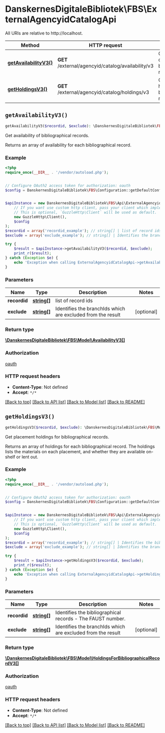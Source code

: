 # DanskernesDigitaleBibliotek\FBS\ExternalAgencyidCatalogApi

All URIs are relative to http://localhost.

Method | HTTP request | Description
------------- | ------------- | -------------
[**getAvailabilityV3()**](ExternalAgencyidCatalogApi.md#getAvailabilityV3) | **GET** /external/agencyid/catalog/availability/v3 | Get availability of bibliographical records.
[**getHoldingsV3()**](ExternalAgencyidCatalogApi.md#getHoldingsV3) | **GET** /external/agencyid/catalog/holdings/v3 | Get placement holdings for bibliographical records.


## `getAvailabilityV3()`

```php
getAvailabilityV3($recordid, $exclude): \DanskernesDigitaleBibliotek\FBS\Model\AvailabilityV3[]
```

Get availability of bibliographical records.

Returns an array of availability for each bibliographical record.

### Example

```php
<?php
require_once(__DIR__ . '/vendor/autoload.php');


// Configure OAuth2 access token for authorization: oauth
$config = DanskernesDigitaleBibliotek\FBS\Configuration::getDefaultConfiguration()->setAccessToken('YOUR_ACCESS_TOKEN');


$apiInstance = new DanskernesDigitaleBibliotek\FBS\Api\ExternalAgencyidCatalogApi(
    // If you want use custom http client, pass your client which implements `GuzzleHttp\ClientInterface`.
    // This is optional, `GuzzleHttp\Client` will be used as default.
    new GuzzleHttp\Client(),
    $config
);
$recordid = array('recordid_example'); // string[] | list of record ids
$exclude = array('exclude_example'); // string[] | Identifies the branchIds which are excluded from the result

try {
    $result = $apiInstance->getAvailabilityV3($recordid, $exclude);
    print_r($result);
} catch (Exception $e) {
    echo 'Exception when calling ExternalAgencyidCatalogApi->getAvailabilityV3: ', $e->getMessage(), PHP_EOL;
}
```

### Parameters

Name | Type | Description  | Notes
------------- | ------------- | ------------- | -------------
 **recordid** | [**string[]**](../Model/string.md)| list of record ids |
 **exclude** | [**string[]**](../Model/string.md)| Identifies the branchIds which are excluded from the result | [optional]

### Return type

[**\DanskernesDigitaleBibliotek\FBS\Model\AvailabilityV3[]**](../Model/AvailabilityV3.md)

### Authorization

[oauth](../../README.md#oauth)

### HTTP request headers

- **Content-Type**: Not defined
- **Accept**: `*/*`

[[Back to top]](#) [[Back to API list]](../../README.md#endpoints)
[[Back to Model list]](../../README.md#models)
[[Back to README]](../../README.md)

## `getHoldingsV3()`

```php
getHoldingsV3($recordid, $exclude): \DanskernesDigitaleBibliotek\FBS\Model\HoldingsForBibliographicalRecordV3[]
```

Get placement holdings for bibliographical records.

Returns an array of holdings for each bibliographical record.  The holdings lists the materials on each placement, and whether they are available on-shelf or lent out.

### Example

```php
<?php
require_once(__DIR__ . '/vendor/autoload.php');


// Configure OAuth2 access token for authorization: oauth
$config = DanskernesDigitaleBibliotek\FBS\Configuration::getDefaultConfiguration()->setAccessToken('YOUR_ACCESS_TOKEN');


$apiInstance = new DanskernesDigitaleBibliotek\FBS\Api\ExternalAgencyidCatalogApi(
    // If you want use custom http client, pass your client which implements `GuzzleHttp\ClientInterface`.
    // This is optional, `GuzzleHttp\Client` will be used as default.
    new GuzzleHttp\Client(),
    $config
);
$recordid = array('recordid_example'); // string[] | Identifies the bibliographical records - The FAUST number.
$exclude = array('exclude_example'); // string[] | Identifies the branchIds which are excluded from the result

try {
    $result = $apiInstance->getHoldingsV3($recordid, $exclude);
    print_r($result);
} catch (Exception $e) {
    echo 'Exception when calling ExternalAgencyidCatalogApi->getHoldingsV3: ', $e->getMessage(), PHP_EOL;
}
```

### Parameters

Name | Type | Description  | Notes
------------- | ------------- | ------------- | -------------
 **recordid** | [**string[]**](../Model/string.md)| Identifies the bibliographical records - The FAUST number. |
 **exclude** | [**string[]**](../Model/string.md)| Identifies the branchIds which are excluded from the result | [optional]

### Return type

[**\DanskernesDigitaleBibliotek\FBS\Model\HoldingsForBibliographicalRecordV3[]**](../Model/HoldingsForBibliographicalRecordV3.md)

### Authorization

[oauth](../../README.md#oauth)

### HTTP request headers

- **Content-Type**: Not defined
- **Accept**: `*/*`

[[Back to top]](#) [[Back to API list]](../../README.md#endpoints)
[[Back to Model list]](../../README.md#models)
[[Back to README]](../../README.md)
